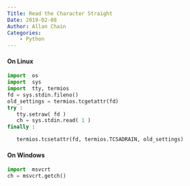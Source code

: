 ```yaml
---
Title: Read the Character Straight
Date: 2019-02-08
Author: Allan Chain
Categories: 
    - Python
---
```


#### On Linux
```python
import  os
import  sys
import  tty, termios
fd = sys.stdin.fileno()
old_settings = termios.tcgetattr(fd)
try :
   tty.setraw( fd )
   ch = sys.stdin.read( 1 )
finally :

   termios.tcsetattr(fd, termios.TCSADRAIN, old_settings)
```
#### On Windows
```python
import  msvcrt
ch = msvcrt.getch()
```
